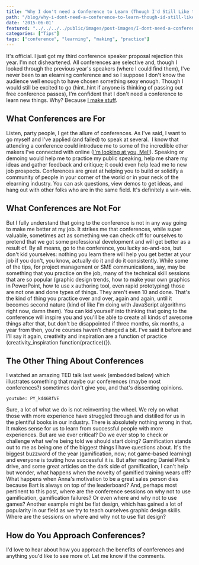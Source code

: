```yaml
---
title: "Why I don't need a Conference to Learn (Though I'd Still Like to Go)"
path: "/blog/why-i-dont-need-a-conference-to-learn-though-id-still-like-to-go"
date: '2015-06-01'
featured: "../../../../public/images/post-images/I-dont-need-a-conference.png"
categories: ["Tips"]
tags: ["conference", "learning", "making", "practice"]
---
```


It's official. I just got my third conference speaker proposal rejection this year. I'm not disheartened. All conferences are selective and, though I looked through the previous year's speakers (where I could find them), I've never been to an elearning conference and so I suppose I don't know the audience well enough to have chosen something sexy enough. Though I would still be excited to go (hint..hint if anyone is thinking of passing out free conference passes), I'm confident that I don't need a conference to learn new things. Why? Because [I make stuff](/blog/5-reasons-why-instructional-designers-should-make-stuff/).

## What Conferences are For

Listen, party people, I get the allure of conferences. As I've said, I want to go myself and I've applied (and failed) to speak at several.  I know that attending a conference could introduce me to some of the incredible other makers I've connected with online ([I'm looking at you, Mel!](http://melslearninglab.com/)). Speaking or demoing would help me to practice my public speaking, help me share my ideas and gather feedback and critique; it could even help lead me to new job prospects. Conferences are great at helping you to build or solidify a community of people in your corner of the world or in your neck of the elearning industry. You can ask questions, view demos to get ideas, and hang out with other folks who are in the same field. It's definitely a win-win.

## What Conferences are Not For

But I fully understand that going to the conference is not in any way going to make me better at my job. It strikes me that conferences, while super valuable, sometimes act as something we can check off for ourselves to pretend that we got some professional development and will get better as a result of. By all means, go to the conference, you lucky so-and-sos, but don't kid yourselves: nothing you learn there will help you get better at your job if you don't, you know, actually do it and do it consistently. While some of the tips, for project management or SME communications, say, may be something that you practice on the job, many of the technical skill sessions that are so popular (graphic design trends, how to make your own graphics in PowerPoint, how to use x authoring tool, even rapid prototyping) those are not one and done types of things. They aren't even 10 and done. That's the kind of thing you practice over and over, again and again, until it becomes second nature (kind of like I'm doing with JavaScript algorithms right now, damn them). You can kid yourself into thinking that going to the conference will inspire you and you'll be able to create all kinds of awesome things after that, but don't be disappointed if three months, six months, a year from then, you're courses haven't changed a bit. I've said it before and I'll say it again, creativity and inspiration are a function of practice (creativity_inspiration function(practice){}).

## The Other Thing About Conferences

I watched an amazing TED talk last week (embedded below) which illustrates something that maybe our conferences (maybe most conferences?) sometimes don't give you, and that's dissenting opinions.

`youtube: PY_kd46RfVE`

Sure, a lot of what we do is not reinventing the wheel. We rely on what those with more experience have struggled through and distilled for us in the plentiful books in our industry. There is absolutely nothing wrong in that. It makes sense for us to learn from successful people with more experiences. But are we ever critical? Do we ever stop to check or challenge what we're being told we should start doing? Gamification stands out to me as being one of the biggest things I have questions about. It's the biggest buzzword of the year (gamification, now; not game-based learning) and everyone is touting how successful it is. But after reading Daniel Pink's drive, and some great articles on the dark side of gamification, I can't help but wonder, what happens when the novelty of gamified training wears off? What happens when Anna's motivation to be a great sales person dies because Bart is always on top of the leaderboard? And, perhaps most pertinent to this post, where are the conference sessions on why not to use gamification, gamification failures? Or even where and why not to use games? Another example might be flat design, which has gained a lot of popularity in our field as we try to teach ourselves graphic design skills. Where are the sessions on where and why not to use flat design?

## How do You Approach Conferences?

I'd love to hear about how you approach the benefits of conferences and anything you'd like to see more of. Let me know if the comments.
